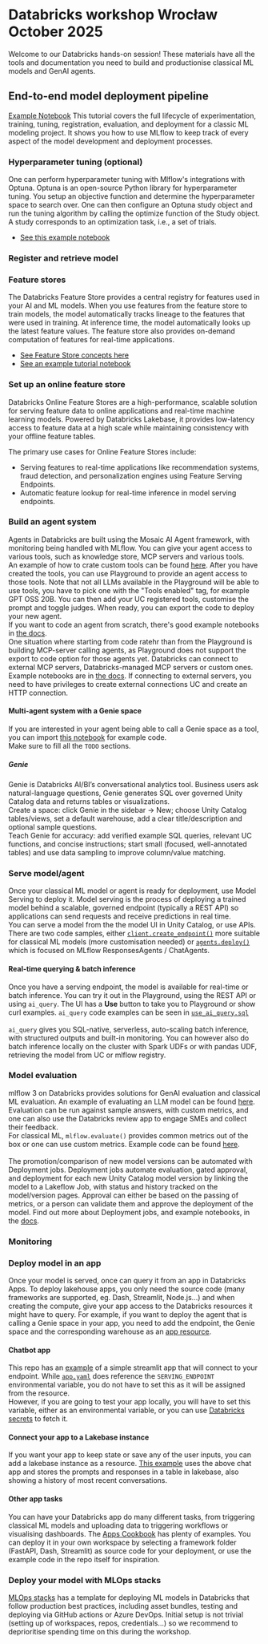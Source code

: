 # Databricks workshop Wrocław October 2025

Welcome to our Databricks hands-on session! These materials have all the tools and documentation you need to build and productionise classical ML models and GenAI agents. 

## End-to-end model deployment pipeline
[Example Notebook](https://docs.databricks.com/aws/en/notebooks/source/mlflow/mlflow-classic-ml-e2e-mlflow-3.html)
This tutorial covers the full lifecycle of experimentation, training, tuning, registration, evaluation, and deployment for a classic ML modeling project. It shows you how to use MLflow to keep track of every aspect of the model development and deployment processes.

### Hyperparameter tuning (optional)
One can perform hyperparameter tuning with Mlflow's integrations with Optuna. Optuna is an open-source Python library for hyperparameter tuning. You setup an objective function and determine the hyperparameter space to search over. One can then configure an Optuna study object and run the tuning algorithm by calling the optimize function of the Study object. A study corresponds to an optimization task, i.e., a set of trials. 

- [See this example notebook](https://docs.databricks.com/aws/en/notebooks/source/machine-learning/optuna-mlflow.html)

### Register and retrieve model 


### Feature stores
The Databricks Feature Store provides a central registry for features used in your AI and ML models.  When you use features from the feature store to train models, the model automatically tracks lineage to the features that were used in training. At inference time, the model automatically looks up the latest feature values. The feature store also provides on-demand computation of features for real-time applications. 

- [See Feature Store concepts here](https://docs.databricks.com/aws/en/machine-learning/feature-store/concepts)
- [See an example tutorial notebook](https://docs.databricks.com/aws/en/notebooks/source/machine-learning/feature-store-with-uc-taxi-example.html)

### Set up an online feature store
Databricks Online Feature Stores are a high-performance, scalable solution for serving feature data to online applications and real-time machine learning models. 
Powered by Databricks Lakebase, it provides low-latency access to feature data at a high scale while maintaining consistency with your offline feature tables.

The primary use cases for Online Feature Stores include:

- Serving features to real-time applications like recommendation systems, fraud detection, and personalization engines using Feature Serving Endpoints.
- Automatic feature lookup for real-time inference in model serving endpoints.

### Build an agent system
Agents in Databricks are built using the Mosaic AI Agent framework, with monitoring being handled with MLflow. You can give your agent access to various tools, such as knowledge store, MCP servers and various tools. \
An example of how to crate custom tools can be found [here](https://github.com/zuzanakovacsova/ryanair_databricks_workshop/blob/main/create_tools.py). After you have created the tools, you can use Playground to provide an agent access to those tools. Note that not all LLMs available in the Playground will be able to use tools, you have to pick one with the "Tools enabled" tag, for example GPT OSS 20B. You can then add your UC registered tools, customise the prompt and toggle judges. When ready, you can export the code to deploy your new agent. \
If you want to code an agent from scratch, there's good example notebooks in [the docs](https://docs.databricks.com/aws/en/generative-ai/agent-framework/author-agent). \
One situation where starting from code ratehr than from the Playground is building MCP-server calling agents, as Playground does not support the export to code option for those agents yet. Databricks can connect to external MCP servers, Databricks-managed MCP servers or custom ones. Example notebooks are in [the docs](https://docs.databricks.com/aws/en/generative-ai/mcp/). If connecting to external servers, you need to have privileges to create external connections UC and create an HTTP connection. 

#### Multi-agent system with a Genie space
If you are interested in your agent being able to call a Genie space as a tool, you can import [this notebook](https://docs.databricks.com/aws/en/notebooks/source/generative-ai/langgraph-multiagent-genie.html) for example code. \
Make sure to fill all the `TODO` sections.
##### Genie
Genie is Databricks AI/BI’s conversational analytics tool. Business users ask natural-language questions, Genie generates SQL over governed Unity Catalog data and returns tables or visualizations.\
Create a space: click Genie in the sidebar → New; choose Unity Catalog tables/views, set a default warehouse, add a clear title/description and optional sample questions.\
Teach Genie for accuracy: add verified example SQL queries, relevant UC functions, and concise instructions; start small (focused, well-annotated tables) and use data sampling to improve column/value matching. 
### Serve model/agent
Once your classical ML model or agent is ready for deployment, use Model Serving to deploy it. Model serving is the process of deploying a trained model behind a scalable, governed endpoint (typically a REST API) so applications can send requests and receive predictions in real time. \
You can serve a model from the the model UI in Unity Catalog, or use APIs. There are two code samples, either [`client.create_endpoint()`](https://github.com/zuzanakovacsova/ryanair_databricks_workshop/blob/main/set_up_endpoint.py) more suitable for classical ML models (more customisation needed) or [`agents.deploy()`](https://github.com/zuzanakovacsova/ryanair_databricks_workshop/blob/main/set_up_agent_endpoint.py) which is focused on MLflow ResponsesAgents / ChatAgents.
#### Real-time querying & batch inference
Once you have a serving endpoint, the model is available for real-time or batch inference. You can try it out in the Playground, using the REST API or using `ai_query`. The UI has a **Use** button to take you to Playground or show curl examples. `ai_query` code examples can be seen in [`use_ai_query.sql`](https://github.com/zuzanakovacsova/ryanair_databricks_workshop/blob/main/use_ai_query.sql) \
\
`ai_query` gives you SQL-native, serverless, auto-scaling batch inference, with structured outputs and built-in monitoring. You can however also do batch inference locally on the cluster with Spark UDFs or with pandas UDF, retrieving the model from UC or mlflow registry.
### Model evaluation 
mlflow 3 on Databricks provides solutions for GenAI evaluation and classical ML evaluation. An example of evaluating an LLM model can be found [here](https://github.com/zuzanakovacsova/ryanair_databricks_workshop/blob/main/agent_evaluation.py). Evaluation can be run against sample answers, with custom metrics, and one can also use the Databricks review app to engage SMEs and collect their feedback. \
For classical ML, `mlflow.evaluate()` provides common metrics out of the box or one can use custom metrics. Example code can be found [here](https://github.com/zuzanakovacsova/ryanair_databricks_workshop/blob/main/classic_ml_evaluation.py). \
\
The promotion/comparison of new model versions can be automated with Deployment jobs. Deployment jobs automate evaluation, gated approval, and deployment for each new Unity Catalog model version by linking the model to a Lakeflow Job, with status and history tracked on the model/version pages. Approval can either be based on the passing of metrics, or a person can validate them and approve the deployment of the model. Find out more about Deployment jobs, and example notebooks, in the [docs](https://docs.databricks.com/aws/en/mlflow/deployment-job).
### Monitoring
### Deploy model in an app
Once your model is served, once can query it from an app in Databricks Apps. To deploy lakehouse apps, you only need the source code (many frameworks are supported, eg. Dash, Streamlit, Node.js...) and when creating the compute,  give your app access to the Databricks resources it might have to query. For example, if you want to deploy the agent that is calling a Genie space in your app, you need to add the endpoint, the Genie space and the corresponding warehouse as an [app resource](https://docs.databricks.com/aws/en/dev-tools/databricks-apps/resources). 
#### Chatbot app
This repo has an [example](https://github.com/zuzanakovacsova/ryanair_databricks_workshop/tree/main/streamlit-chatbot-app) of a simple streamlit app that will connect to your endpoint. While [`app.yaml`](https://github.com/zuzanakovacsova/ryanair_databricks_workshop/blob/main/streamlit-chatbot-app/app.yaml) does reference the `SERVING_ENDPOINT` environmental variable, you do not have to set this as it will be assigned from the resource.\
However, if you are going to test your app locally, you will have to set this variable, either as an environmental variable, or you can use [Databricks secrets](https://docs.databricks.com/aws/en/security/secrets/) to fetch it.
#### Connect your app to a Lakebase instance
If you want your app to keep state or save any of the user inputs, you can add a lakebase instance as a resource. [This example](https://github.com/zuzanakovacsova/ryanair_databricks_workshop/tree/main/streamlit-chatbot-app-with-postgres) uses the above chat app and stores the prompts and responses in a table in lakebase, also showing a history of most recent conversations.
#### Other app tasks
You can have your Databricks app do many different tasks, from triggering classical ML models and uploading data to triggering workflows or visualising dashboards. The [Apps Cookbook](https://github.com/databricks-solutions/databricks-apps-cookbook) has plenty of examples. You can deploy it in your own workspace by selecting a framework folder (FastAPI, Dash, Streamlit) as source code for your deployment, or use the example code in the repo itself for inspiration.
### Deploy your model with MLOps stacks
[MLOps stacks](https://github.com/databricks/mlops-stacks) has a template for deploying ML models in Databricks that follow production best practices, including asset bundles, testing and deploying via GitHub actions or Azure DevOps. 
Initial setup is not trivial (setting up of workspaces, repos, credentials...) so we recommend to deprioritise spending time on this during the workshop.


